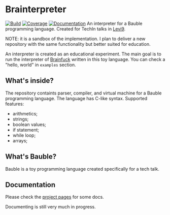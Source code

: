 # Brainterpreter

[![Build](https://github.com/dimasmith/brainterpreter/actions/workflows/rust.yml/badge.svg)](https://github.com/dimasmith/brainterpreter/actions/workflows/rust.yml)
[![Coverage](https://codecov.io/gh/dimasmith/brainterpreter/branch/main/graph/badge.svg?token=ZCTAGTAWRJ)](https://codecov.io/gh/dimasmith/brainterpreter)
[![Documentation](https://github.com/dimasmith/brainterpreter/actions/workflows/znai-pages-deploy.yml/badge.svg)](https://github.com/dimasmith/brainterpreter/actions/workflows/znai-pages-deploy.yml)
An interpreter for a Bauble programming language.
Created for TechIn talks in [Levi9](https://www.levi9.com/).

NOTE: it is a sandbox of the implementation.
I plan to deliver a new repository with the same functionality but better suited for education.

An interpreter is created as an educational experiment.
The main goal is to run the interpreter of [Brainfuck](https://esolangs.org/wiki/Brainfuck) written in this toy language. 
You can check a "hello, world" in `examples` section.

## What's inside?

The repository containts parser, compiler, and virtual machine for a Bauble programming language.
The language has C-like syntax. Supported features:

- arithmetics;
- strings;
- boolean values;
- if statement;
- while loop;
- arrays;

## What's Bauble?

Bauble is a toy programming language created specifically for a tech talk.

## Documentation

Please check the [project pages](https://dimasmith.github.io/brainterpreter/) for some docs.

Documenting is still very much in progress.
